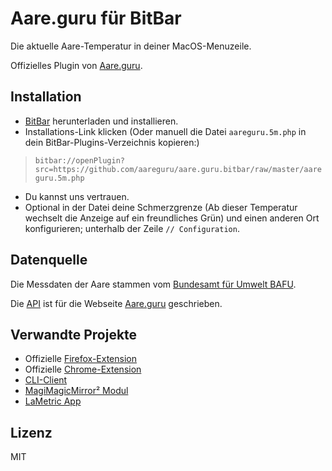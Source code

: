 # Aare.guru für BitBar

Die aktuelle Aare-Temperatur in deiner MacOS-Menuzeile.

Offizielles Plugin von [Aare.guru](https://aare.guru).

## Installation

- [BitBar](https://getbitbar.com) herunterladen und installieren.
- Installations-Link klicken (Oder manuell die Datei `aareguru.5m.php` in dein BitBar-Plugins-Verzeichnis kopieren:)

> `bitbar://openPlugin?src=https://github.com/aareguru/aare.guru.bitbar/raw/master/aareguru.5m.php`

- Du kannst uns vertrauen.
- Optional in der Datei deine Schmerzgrenze (Ab dieser Temperatur wechselt die Anzeige auf ein freundliches Grün) und einen anderen Ort konfigurieren; unterhalb der Zeile `// Configuration`.

## Datenquelle

Die Messdaten der Aare stammen vom [Bundesamt für Umwelt BAFU](https://www.hydrodaten.admin.ch).

Die [API](https://aareguru.existenz.ch) ist für die Webseite [Aare.guru](https://aare.guru) geschrieben.

## Verwandte Projekte

- Offizielle [Firefox-Extension](https://addons.mozilla.org/de/firefox/addon/aare-guru/)
- Offizielle [Chrome-Extension](https://chrome.google.com/webstore/detail/aareguru/oaicpaghidmlakfogpmjpopkjhncjjfe?hl=de)
- [CLI-Client](https://github.com/gexclaude/aaregurucli/)
- [MagiMagicMirror² Modul](https://github.com/buge/MMM-AareGuru)
- [LaMetric App](https://apps.lametric.com/apps/aare_temperatur_anzeige__daten_von_aare_guru_/8544)

## Lizenz

MIT
